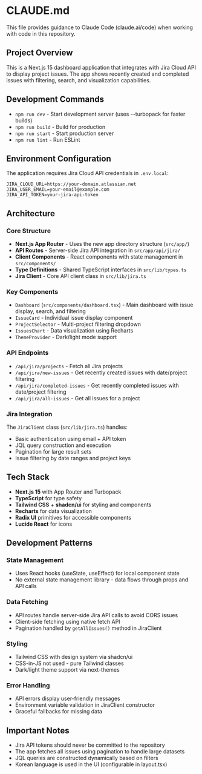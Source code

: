 # CLAUDE.md

This file provides guidance to Claude Code (claude.ai/code) when working with code in this repository.

## Project Overview

This is a Next.js 15 dashboard application that integrates with Jira Cloud API to display project issues. The app shows recently created and completed issues with filtering, search, and visualization capabilities.

## Development Commands

- `npm run dev` - Start development server (uses --turbopack for faster builds)
- `npm run build` - Build for production
- `npm run start` - Start production server
- `npm run lint` - Run ESLint

## Environment Configuration

The application requires Jira Cloud API credentials in `.env.local`:
```env
JIRA_CLOUD_URL=https://your-domain.atlassian.net
JIRA_USER_EMAIL=your-email@example.com
JIRA_API_TOKEN=your-jira-api-token
```

## Architecture

### Core Structure
- **Next.js App Router** - Uses the new app directory structure (`src/app/`)
- **API Routes** - Server-side Jira API integration in `src/app/api/jira/`
- **Client Components** - React components with state management in `src/components/`
- **Type Definitions** - Shared TypeScript interfaces in `src/lib/types.ts`
- **Jira Client** - Core API client class in `src/lib/jira.ts`

### Key Components
- `Dashboard` (`src/components/dashboard.tsx`) - Main dashboard with issue display, search, and filtering
- `IssueCard` - Individual issue display component
- `ProjectSelector` - Multi-project filtering dropdown
- `IssuesChart` - Data visualization using Recharts
- `ThemeProvider` - Dark/light mode support

### API Endpoints
- `/api/jira/projects` - Fetch all Jira projects
- `/api/jira/new-issues` - Get recently created issues with date/project filtering
- `/api/jira/completed-issues` - Get recently completed issues with date/project filtering
- `/api/jira/all-issues` - Get all issues for a project

### Jira Integration
The `JiraClient` class (`src/lib/jira.ts`) handles:
- Basic authentication using email + API token
- JQL query construction and execution
- Pagination for large result sets
- Issue filtering by date ranges and project keys

## Tech Stack

- **Next.js 15** with App Router and Turbopack
- **TypeScript** for type safety
- **Tailwind CSS** + **shadcn/ui** for styling and components
- **Recharts** for data visualization
- **Radix UI** primitives for accessible components
- **Lucide React** for icons

## Development Patterns

### State Management
- Uses React hooks (useState, useEffect) for local component state
- No external state management library - data flows through props and API calls

### Data Fetching
- API routes handle server-side Jira API calls to avoid CORS issues
- Client-side fetching using native fetch API
- Pagination handled by `getAllIssues()` method in JiraClient

### Styling
- Tailwind CSS with design system via shadcn/ui
- CSS-in-JS not used - pure Tailwind classes
- Dark/light theme support via next-themes

### Error Handling
- API errors display user-friendly messages
- Environment variable validation in JiraClient constructor
- Graceful fallbacks for missing data

## Important Notes

- Jira API tokens should never be committed to the repository
- The app fetches all issues using pagination to handle large datasets
- JQL queries are constructed dynamically based on filters
- Korean language is used in the UI (configurable in layout.tsx)